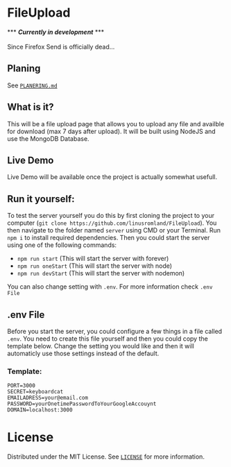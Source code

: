 # FileUpload
*** ***Currently in development*** ***<br><br>
Since Firefox Send is officially dead...

## Planing

See [`PLANERING.md`](https://github.com/linusromland/FileUpload/blob/master/planingFiles/PLANERING.md)

## What is it?
This will be a file upload page that allows you to upload any file and availble for download (max 7 days after upload). It will be built using NodeJS and use the MongoDB Database. 

## Live Demo
Live Demo will be available once the project is actually somewhat usefull.

## Run it yourself:

To test the server yourself you do this by first cloning the project to your computer (`git clone https://github.com/linusromland/FileUpload`). You then navigate to the folder named `server` using CMD or your Terminal. 
Run `npm i` to install required dependencies. Then you could start the server using one of the following commands:
- `npm run start` (This will start the server with forever)
- `npm run oneStart` (This will start the server with node)
- `npm run devStart` (This will start the server with nodemon)

You can also change setting with `.env`. For more information check `.env File`

## .env File
Before you start the server, you could configure a few things in a file called `.env`. 
You need to create this file yourself and then you could copy the template below. 
Change the setting you would like and then it will automaticly use those settings instead 
of the default. 
### Template:
```
PORT=3000
SECRET=keyboardcat
EMAILADRESS=your@email.com
PASSWORD=yourOnetimePasswordToYourGoogleAccouynt
DOMAIN=localhost:3000
```

# License

Distributed under the MIT License. See <a href="https://github.com/linusromland/FileUpload/blob/master/LICENSE" >`LICENSE`</a> for more information.

